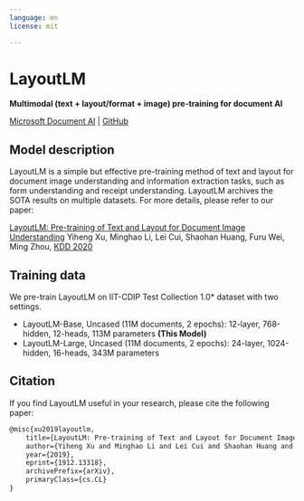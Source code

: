 ```yaml
---
language: en
license: mit

---
```


# LayoutLM
**Multimodal (text + layout/format + image) pre-training for document AI**

[Microsoft Document AI](https://www.microsoft.com/en-us/research/project/document-ai/) | [GitHub](https://aka.ms/layoutlm)

## Model description

LayoutLM is a simple but effective pre-training method of text and layout for document image understanding and information extraction tasks, such as form understanding and receipt understanding. LayoutLM archives the SOTA results on multiple datasets. For more details, please refer to our paper: 

[LayoutLM: Pre-training of Text and Layout for Document Image Understanding](https://arxiv.org/abs/1912.13318)
Yiheng Xu, Minghao Li, Lei Cui, Shaohan Huang, Furu Wei, Ming Zhou, [KDD 2020](https://www.kdd.org/kdd2020/accepted-papers)

## Training data

We pre-train LayoutLM on IIT-CDIP Test Collection 1.0\* dataset with two settings. 

* LayoutLM-Base, Uncased (11M documents, 2 epochs): 12-layer, 768-hidden, 12-heads, 113M parameters **(This Model)**
* LayoutLM-Large, Uncased (11M documents, 2 epochs): 24-layer, 1024-hidden, 16-heads, 343M parameters

## Citation

If you find LayoutLM useful in your research, please cite the following paper:

``` latex
@misc{xu2019layoutlm,
    title={LayoutLM: Pre-training of Text and Layout for Document Image Understanding},
    author={Yiheng Xu and Minghao Li and Lei Cui and Shaohan Huang and Furu Wei and Ming Zhou},
    year={2019},
    eprint={1912.13318},
    archivePrefix={arXiv},
    primaryClass={cs.CL}
}
```
